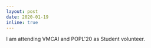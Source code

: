 ```yaml
---
layout: post
date: 2020-01-19
inline: true
---
```


I am attending VMCAI and POPL'20 as Student volunteer.
